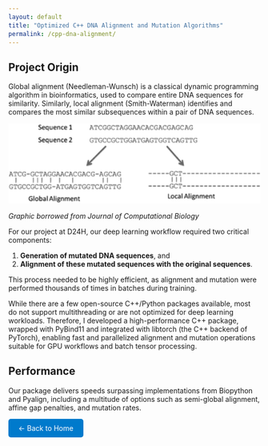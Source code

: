```yaml
---
layout: default
title: "Optimized C++ DNA Alignment and Mutation Algorithms"
permalink: /cpp-dna-alignment/
---
```


## Project Origin

Global alignment (Needleman-Wunsch) is a classical dynamic programming algorithm in bioinformatics, used to compare entire DNA sequences for similarity. Similarly, local alignment (Smith-Waterman) identifies and compares the most similar subsequences within a pair of DNA sequences.

<img src="/imgs/images.png" alt="DNA Alignment Overview" width="600">

*Graphic borrowed from Journal of Computational Biology*

For our project at D24H, our deep learning workflow required two critical components:
1. **Generation of mutated DNA sequences**, and  
2. **Alignment of these mutated sequences with the original sequences**.

This process needed to be highly efficient, as alignment and mutation were performed thousands of times in batches during training.

While there are a few open-source C++/Python packages available, most do not support multithreading or are not optimized for deep learning workloads. Therefore, I developed a high-performance C++ package, wrapped with PyBind11 and integrated with libtorch (the C++ backend of PyTorch), enabling fast and parallelized alignment and mutation operations suitable for GPU workflows and batch tensor processing.

## Performance
Our package delivers speeds surpassing implementations from Biopython and Pyalign, including a multitude of options such as semi-global alignment, affine gap penalties, and mutation rates.


<a href="/" style="display: inline-block; padding: 10px 20px; background-color: #007acc; color: white; text-decoration: none; border-radius: 5px;">← Back to Home</a>
